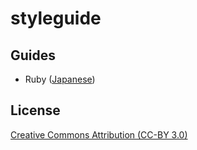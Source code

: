 # styleguide

## Guides
- Ruby ([Japanese](ruby.md))

## License

[Creative Commons Attribution (CC-BY 3.0)](http://creativecommons.org/licenses/by/3.0/)
